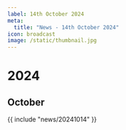 ```yaml
---
label: 14th October 2024
meta:
  title: "News - 14th October 2024"
icon: broadcast
image: /static/thumbnail.jpg
---
```


# 2024
## October

{{ include "news/20241014" }}